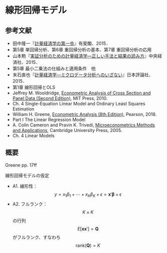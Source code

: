 # 線形回帰モデル



## 参考文献

* 田中隆一『[計量経済学の第一歩](http://www.yuhikaku.co.jp/books/detail/9784641150287)』有斐閣、2015．
 * 第5章 単回帰分析、第6章 重回帰分析の基本、第7章 重回帰分析の応用
* 山本勲『[実証分析のための計量経済学―正しい手法と結果の読み方](https://www.biz-book.jp/isbn/978-4-502-16811-6)』中央経済社、2015．
 * 第5章 最小二乗法の仕組みと適用条件　他
* 末石直也『[計量経済学―ミクロデータ分析へのいざない](https://www.nippyo.co.jp/shop/book/6899.html)』日本評論社、2015．
 * 第1章 線形回帰とOLS
* Jeffrey M. Wooldridge, [Econometric Analysis of Cross Section and Panel Data (Second Edition)](https://mitpress.mit.edu/books/econometric-analysis-cross-section-and-panel-data-second-edition), MIT Press, 2010.
 * Ch. 4 Single-Equation Linear Model and Ordinary Least Squares Estimation
* William H. Greene, [Econometric Analysis (8th Edition)](https://www.pearson.com/us/higher-education/program/Greene-Econometric-Analysis-8th-Edition/PGM334862.html), Pearson, 2018.
 * Part I The Linear Regression Model
* A. Colin Cameron and Pravin K. Trivedi, [Microeconometrics Methods and Applications](https://www.cambridge.org/core/books/microeconometrics/982158DE989697607C858068ED05C7B1), Cambridge University Press, 2005.
 * Ch. 4 Linear Models

## 概要

Greene pp. 17ff

線形回帰モデルの仮定
* A1. 線形性：$$ y = x_1 \beta_1 + \cdots + x_K \beta_K + \epsilon = \mathbf{x}' \mathbf{\beta} + \epsilon $$
* A2. フルランク：$$ K \times K $$ の行列 $$ E[\mathbf{xx}'] = \mathbf{Q} $$ がフルランク、すなわち $$ \mbox{rank}(\mathbf{Q}) = K $$

